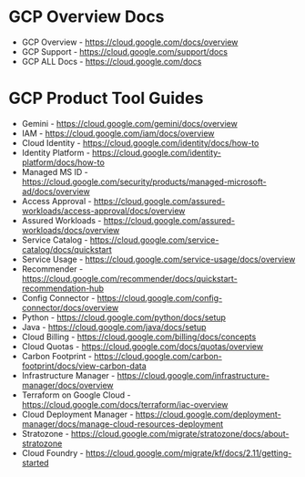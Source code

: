 # GCP Overview Docs
* GCP Overview - https://cloud.google.com/docs/overview
* GCP Support - https://cloud.google.com/support/docs
* GCP ALL Docs - https://cloud.google.com/docs
# GCP Product Tool Guides
+ Gemini - https://cloud.google.com/gemini/docs/overview
+ IAM - https://cloud.google.com/iam/docs/overview
+ Cloud Identity - https://cloud.google.com/identity/docs/how-to
+ Identity Platform - https://cloud.google.com/identity-platform/docs/how-to
+ Managed MS ID - https://cloud.google.com/security/products/managed-microsoft-ad/docs/overview
+ Access Approval - https://cloud.google.com/assured-workloads/access-approval/docs/overview
+ Assured Workloads - https://cloud.google.com/assured-workloads/docs/overview
+ Service Catalog - https://cloud.google.com/service-catalog/docs/quickstart
+ Service Usage - https://cloud.google.com/service-usage/docs/overview
+ Recommender - https://cloud.google.com/recommender/docs/quickstart-recommendation-hub
+ Config Connector - https://cloud.google.com/config-connector/docs/overview
+ Python - https://cloud.google.com/python/docs/setup
+ Java - https://cloud.google.com/java/docs/setup
+ Cloud Billing - https://cloud.google.com/billing/docs/concepts
+ Cloud Quotas - https://cloud.google.com/docs/quotas/overview
+ Carbon Footprint - https://cloud.google.com/carbon-footprint/docs/view-carbon-data
+ Infrastructure Manager - https://cloud.google.com/infrastructure-manager/docs/overview
+ Terraform on Google Cloud - https://cloud.google.com/docs/terraform/iac-overview
+ Cloud Deployment Manager - https://cloud.google.com/deployment-manager/docs/manage-cloud-resources-deployment
+ Stratozone - https://cloud.google.com/migrate/stratozone/docs/about-stratozone
+ Cloud Foundry - https://cloud.google.com/migrate/kf/docs/2.11/getting-started

